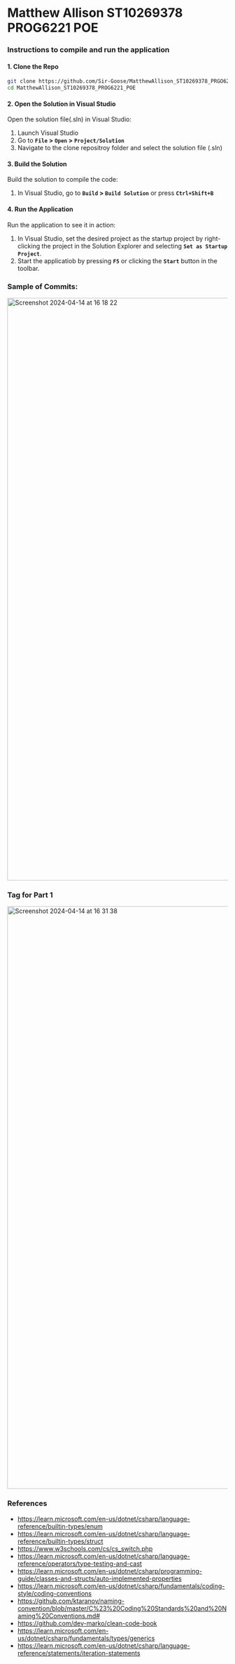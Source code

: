 # Matthew Allison ST10269378 PROG6221 POE

### Instructions to compile and run the application

#### 1. Clone the Repo
``` sh
git clone https://github.com/Sir-Goose/MatthewAllison_ST10269378_PRGO6221_POE.git
cd MatthewAllison_ST10269378_PROG6221_POE
```

#### 2. Open the Solution in Visual Studio
Open the solution file(.sln) in Visual Studio:
1. Launch Visual Studio
2. Go to **`File` > `Open` > `Project/Solution`**
3. Navigate to the clone repositroy folder and select the solution file (.sln)

#### 3. Build the Solution
Build the solution to compile the code:
1. In Visual Studio, go to **`Build` > `Build Solution`** or press **`Ctrl+Shift+B`**

#### 4. Run the Application
Run the application to see it in action:
1. In Visual Studio, set the desired project as the startup project by right-clicking the project in the Solution Explorer and selecting **`Set as Startup Project`**.
2. Start the applicatiob by pressing **`F5`** or clicking the **`Start`** button in the toolbar.

   

### Sample of Commits:
<img width="1328" alt="Screenshot 2024-04-14 at 16 18 22" src="https://github.com/Sir-Goose/MatthewAllison_ST10269378_PRGO6221_POE/assets/66563291/4c6a9d47-16b8-456d-bb72-9d16c4bc78c0">

### Tag for Part 1
<img width="1328" alt="Screenshot 2024-04-14 at 16 31 38" src="https://github.com/Sir-Goose/MatthewAllison_ST10269378_PRGO6221_POE/assets/66563291/f56b0509-684f-4e68-afc0-0b9bfd3b26df">




### References

+ https://learn.microsoft.com/en-us/dotnet/csharp/language-reference/builtin-types/enum
+ https://learn.microsoft.com/en-us/dotnet/csharp/language-reference/builtin-types/struct
+ https://www.w3schools.com/cs/cs_switch.php
+ https://learn.microsoft.com/en-us/dotnet/csharp/language-reference/operators/type-testing-and-cast
+ https://learn.microsoft.com/en-us/dotnet/csharp/programming-guide/classes-and-structs/auto-implemented-properties
+ https://learn.microsoft.com/en-us/dotnet/csharp/fundamentals/coding-style/coding-conventions
+ https://github.com/ktaranov/naming-convention/blob/master/C%23%20Coding%20Standards%20and%20Naming%20Conventions.md#
+ https://github.com/dev-marko/clean-code-book
+ https://learn.microsoft.com/en-us/dotnet/csharp/fundamentals/types/generics
+ https://learn.microsoft.com/en-us/dotnet/csharp/language-reference/statements/iteration-statements
